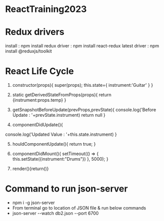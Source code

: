 # ReactTraining2023

# Redux drivers
install : npm install redux
driver : npm install react-redux
latest driver : npm install @reduxjs/toolkit


# React Life Cycle

1. constructor(props){
        super(props);
        this.state={
            instrument:'Guitar'
        }
    }

2. static getDerivedStateFromProps(props){
    return {instrument:props.temp}
  }

3. getSnapshotBeforeUpdate(prevProps,prevState){
console.log('Before Update : '+prevState.instrument)
return null
}

4. componentDidUpdate(){

  console.log('Updated Value : '+this.state.instrument)
}

5. houldComponentUpdate(){
    return true;
}
6. componentDidMount(){
    setTimeout(() => {
        this.setState({instrument:"Drums"})
    }, 5000);
}

7. render(){return()}

# Command to run json-server 
- npm i -g json-server 
- From terminal go to location of JSON file & run below commands
- json-server --watch db2.json --port 6700